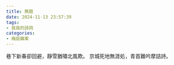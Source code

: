 ```yaml
---
title: 無題
date: 2024-11-13 23:57:39
tags:
- 我寫的詩詞
categories:
- 梅庭雜案
---
```

巷下新春卻回避，靜雪猶嘯北風欺。
京城死地無涯処，青首難吟摩詰詩。